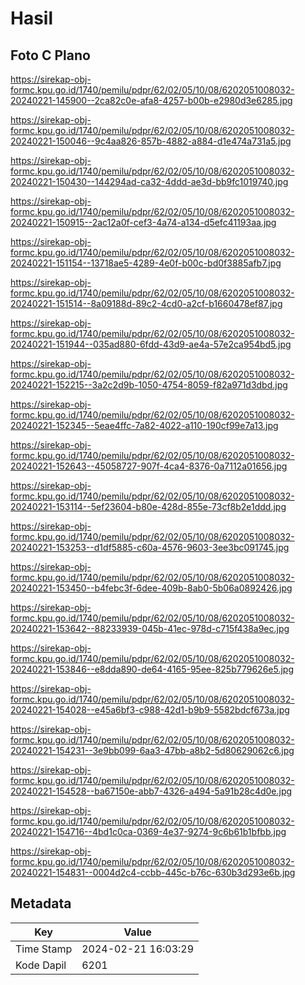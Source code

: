 # Hasil

## Foto C Plano

https://sirekap-obj-formc.kpu.go.id/1740/pemilu/pdpr/62/02/05/10/08/6202051008032-20240221-145900--2ca82c0e-afa8-4257-b00b-e2980d3e6285.jpg

https://sirekap-obj-formc.kpu.go.id/1740/pemilu/pdpr/62/02/05/10/08/6202051008032-20240221-150046--9c4aa826-857b-4882-a884-d1e474a731a5.jpg

https://sirekap-obj-formc.kpu.go.id/1740/pemilu/pdpr/62/02/05/10/08/6202051008032-20240221-150430--144294ad-ca32-4ddd-ae3d-bb9fc1019740.jpg

https://sirekap-obj-formc.kpu.go.id/1740/pemilu/pdpr/62/02/05/10/08/6202051008032-20240221-150915--2ac12a0f-cef3-4a74-a134-d5efc41193aa.jpg

https://sirekap-obj-formc.kpu.go.id/1740/pemilu/pdpr/62/02/05/10/08/6202051008032-20240221-151154--13718ae5-4289-4e0f-b00c-bd0f3885afb7.jpg

https://sirekap-obj-formc.kpu.go.id/1740/pemilu/pdpr/62/02/05/10/08/6202051008032-20240221-151514--8a09188d-89c2-4cd0-a2cf-b1660478ef87.jpg

https://sirekap-obj-formc.kpu.go.id/1740/pemilu/pdpr/62/02/05/10/08/6202051008032-20240221-151944--035ad880-6fdd-43d9-ae4a-57e2ca954bd5.jpg

https://sirekap-obj-formc.kpu.go.id/1740/pemilu/pdpr/62/02/05/10/08/6202051008032-20240221-152215--3a2c2d9b-1050-4754-8059-f82a971d3dbd.jpg

https://sirekap-obj-formc.kpu.go.id/1740/pemilu/pdpr/62/02/05/10/08/6202051008032-20240221-152345--5eae4ffc-7a82-4022-a110-190cf99e7a13.jpg

https://sirekap-obj-formc.kpu.go.id/1740/pemilu/pdpr/62/02/05/10/08/6202051008032-20240221-152643--45058727-907f-4ca4-8376-0a7112a01656.jpg

https://sirekap-obj-formc.kpu.go.id/1740/pemilu/pdpr/62/02/05/10/08/6202051008032-20240221-153114--5ef23604-b80e-428d-855e-73cf8b2e1ddd.jpg

https://sirekap-obj-formc.kpu.go.id/1740/pemilu/pdpr/62/02/05/10/08/6202051008032-20240221-153253--d1df5885-c60a-4576-9603-3ee3bc091745.jpg

https://sirekap-obj-formc.kpu.go.id/1740/pemilu/pdpr/62/02/05/10/08/6202051008032-20240221-153450--b4febc3f-6dee-409b-8ab0-5b06a0892426.jpg

https://sirekap-obj-formc.kpu.go.id/1740/pemilu/pdpr/62/02/05/10/08/6202051008032-20240221-153642--88233939-045b-41ec-978d-c715f438a9ec.jpg

https://sirekap-obj-formc.kpu.go.id/1740/pemilu/pdpr/62/02/05/10/08/6202051008032-20240221-153846--e8dda890-de64-4165-95ee-825b779626e5.jpg

https://sirekap-obj-formc.kpu.go.id/1740/pemilu/pdpr/62/02/05/10/08/6202051008032-20240221-154028--e45a6bf3-c988-42d1-b9b9-5582bdcf673a.jpg

https://sirekap-obj-formc.kpu.go.id/1740/pemilu/pdpr/62/02/05/10/08/6202051008032-20240221-154231--3e9bb099-6aa3-47bb-a8b2-5d80629062c6.jpg

https://sirekap-obj-formc.kpu.go.id/1740/pemilu/pdpr/62/02/05/10/08/6202051008032-20240221-154528--ba67150e-abb7-4326-a494-5a91b28c4d0e.jpg

https://sirekap-obj-formc.kpu.go.id/1740/pemilu/pdpr/62/02/05/10/08/6202051008032-20240221-154716--4bd1c0ca-0369-4e37-9274-9c6b61b1bfbb.jpg

https://sirekap-obj-formc.kpu.go.id/1740/pemilu/pdpr/62/02/05/10/08/6202051008032-20240221-154831--0004d2c4-ccbb-445c-b76c-630b3d293e6b.jpg


## Metadata

| Key        | Value               |
| ---------- | ------------------- |
| Time Stamp | 2024-02-21 16:03:29 |
| Kode Dapil | 6201                |



